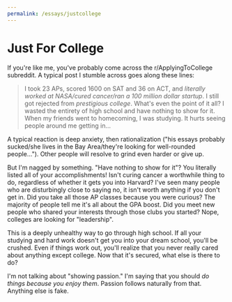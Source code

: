 ```yaml
---
permalink: /essays/justcollege
---
```

# Just For College
If you're like me, you've probably come across the r/ApplyingToCollege subreddit. A typical post I stumble across goes along these lines:

> I took 23 APs, scored 1600 on SAT and 36 on ACT, and *literally worked at NASA/cured cancer/ran a 100 million dollar startup*. I still got rejected from *prestigious college*. What's even the point of it all? I wasted the entirety of high school and have nothing to show for it. When my friends went to homecoming, I was studying. It hurts seeing people around me getting in...

A typical reaction is deep anxiety, then rationalization ("his essays probably sucked/she lives in the Bay Area/they're looking for well-rounded people..."). Other people will resolve to grind even harder or give up. 

But I'm nagged by something. "Have nothing to show for it"? You literally listed all of your accomplishments! Isn't curing cancer a worthwhile thing to do, regardless of whether it gets you into Harvard? I've seen many people who are disturbingly close to saying no, it isn't worth anything if you don't get in. Did you take all those AP classes because you were curious? The majority of people tell me it's all about the GPA boost. Did you meet new people who shared your interests through those clubs you started? Nope, colleges are looking for "leadership".

This is a deeply unhealthy way to go through high school. If all your studying and hard work doesn't get you into your dream school, you'll be crushed. Even if things work out, you'll realize that you never really cared about anything except college. Now that it's secured, what else is there to do? 

I'm not talking about "showing passion." I'm saying that you should *do things because you enjoy them*. Passion follows naturally from that. Anything else is fake.
